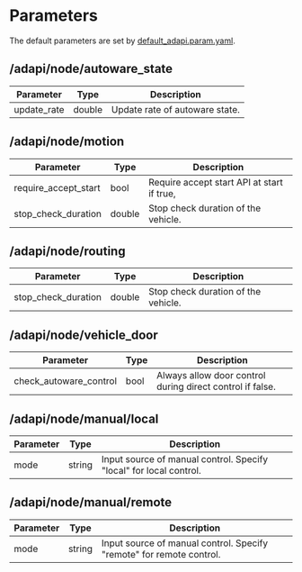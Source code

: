 # Parameters

The default parameters are set by [default_adapi.param.yaml](../config/default_adapi.param.yaml).

## /adapi/node/autoware_state

| Parameter   | Type   | Description                    |
| ----------- | ------ | ------------------------------ |
| update_rate | double | Update rate of autoware state. |

## /adapi/node/motion

| Parameter            | Type   | Description                                |
| -------------------- | ------ | ------------------------------------------ |
| require_accept_start | bool   | Require accept start API at start if true, |
| stop_check_duration  | double | Stop check duration of the vehicle.        |

## /adapi/node/routing

| Parameter           | Type   | Description                         |
| ------------------- | ------ | ----------------------------------- |
| stop_check_duration | double | Stop check duration of the vehicle. |

## /adapi/node/vehicle_door

| Parameter              | Type | Description                                               |
| ---------------------- | ---- | --------------------------------------------------------- |
| check_autoware_control | bool | Always allow door control during direct control if false. |

## /adapi/node/manual/local

| Parameter | Type   | Description                                                        |
| --------- | ------ | ------------------------------------------------------------------ |
| mode      | string | Input source of manual control. Specify "local" for local control. |

## /adapi/node/manual/remote

| Parameter | Type   | Description                                                          |
| --------- | ------ | -------------------------------------------------------------------- |
| mode      | string | Input source of manual control. Specify "remote" for remote control. |
